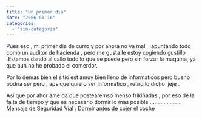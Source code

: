 ```yaml
---
title: "Un primer dia"
date: "2006-01-16"
categories: 
  - "sin-categoria"
---
```


Pues eso , mi primer dia de curro y por ahora no va mal  , apuntando todo como un auditor de hacienda , pero me gusta le estoy cogiendo gustillo .Estamos dando al callo todo lo que se puede pero sin forzar la maquina, ya que aun no he probado el comerdor.

Por lo demas bien el sitio est amuy bien lleno de informaticos pero bueno podria ser pero , aps que quiero ser informatico , retiro lo dicho  jeje .

Asi que por ahor ame da que postearemso menso frikiñadas , por eso de la falta de tiempo y que es necesario dormir lo mas posible .................... Mensaje de Seguridad Vial : Dormir antes de cojer el coche

